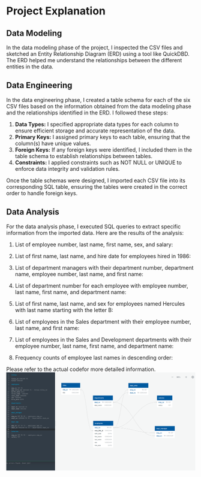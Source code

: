 # Project Explanation

## Data Modeling

In the data modeling phase of the project, I inspected the CSV files and sketched an Entity Relationship Diagram (ERD) using a tool like QuickDBD. The ERD helped me understand the relationships between the different entities in the data.

## Data Engineering

In the data engineering phase, I created a table schema for each of the six CSV files based on the information obtained from the data modeling phase and the relationships identified in the ERD. I followed these steps:

1. **Data Types:** I specified appropriate data types for each column to ensure efficient storage and accurate representation of the data.
2. **Primary Keys:** I assigned primary keys to each table, ensuring that the column(s) have unique values.
3. **Foreign Keys:** If any foreign keys were identified, I included them in the table schema to establish relationships between tables.
4. **Constraints:** I applied constraints such as NOT NULL or UNIQUE to enforce data integrity and validation rules.

Once the table schemas were designed, I imported each CSV file into its corresponding SQL table, ensuring the tables were created in the correct order to handle foreign keys.

## Data Analysis

For the data analysis phase, I executed SQL queries to extract specific information from the imported data. Here are the results of the analysis:

1. List of employee number, last name, first name, sex, and salary:


2. List of first name, last name, and hire date for employees hired in 1986:


3. List of department managers with their department number, department name, employee number, last name, and first name:


4. List of department number for each employee with employee number, last name, first name, and department name:
 
5. List of first name, last name, and sex for employees named Hercules with last name starting with the letter B:


6. List of employees in the Sales department with their employee number, last name, and first name:


7. List of employees in the Sales and Development departments with their employee number, last name, first name, and department name:


8. Frequency counts of employee last names in descending order:
  

Please refer to the actual codefor more detailed information.
 ![Snippet Result 8](/erd.png)


